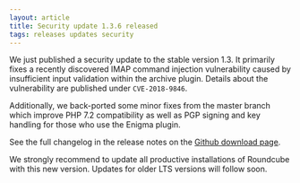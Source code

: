 ```yaml
---
layout: article
title: Security update 1.3.6 released
tags: releases updates security
---
```


We just published a security update to the stable version 1.3. It primarily fixes a recently
discovered IMAP command injection vulnerability caused by insufficient input 
validation within the archive plugin. Details about the vulnerability
are published under `CVE-2018-9846`.

Additionally, we back-ported some minor fixes from the master branch which
improve PHP 7.2 compatibility as well as PGP signing and key handling for
those who use the Enigma plugin.

See the full changelog in the release notes on the [Github download page](https://github.com/roundcube/roundcubemail/releases/tag/1.3.6).

We strongly recommend to update all productive installations of Roundcube
with this new version. Updates for older LTS versions will follow soon.
